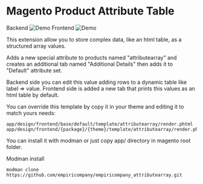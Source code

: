 # Magento Product Attribute Table
Backend
![Demo](https://user-images.githubusercontent.com/5071467/32837692-c0a960be-ca0e-11e7-8103-95e6c7ad75c0.gif)
Frontend
![Demo](https://user-images.githubusercontent.com/5071467/32777303-efcf3e88-c935-11e7-91e4-46793c130458.png)

This extension allow you to store complex data, like an html table, as a structured array values.

Adds a new special attribute to products named "attributearray" and creates an additional tab named "Additional Details" then adds it to "Default" attribute set.

Backend side you can edit this value adding rows to a dynamic table like label => value.
Frontend side is added a new tab that prints this values as an html table by default.

You can override this template by copy it in your theme and editing it to match yours needs:
```
app/design/frontend/base/default/template/attributearray/render.phtml
app/design/frontend/{package}/{theme}/template/attributearray/render.phtml
```

You can install it with modman or just copy app/ directory in magento root folder.

Modman install
```
modman clone https://github.com/empiricompany/empiricompany_attributearray.git
```

